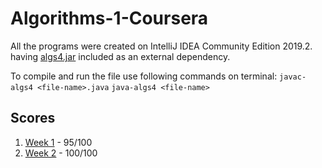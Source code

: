# Algorithms-1-Coursera

All the programs were created on IntelliJ IDEA Community Edition 2019.2. having [algs4.jar](https://algs4.cs.princeton.edu/code/algs4.jar) included as an external dependency.

To compile and run the file use following commands on terminal:
`javac-algs4 <file-name>.java`
`java-algs4 <file-name>`

## Scores
1. [Week 1](Week1) - 95/100
2. [Week 2](Week%202) - 100/100
